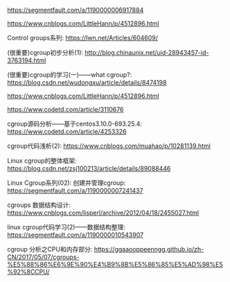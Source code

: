 https://segmentfault.com/a/1190000006917884

https://www.cnblogs.com/LittleHann/p/4512896.html

Control groups系列: https://lwn.net/Articles/604609/


(很重要)cgroup初步分析(1): http://blog.chinaunix.net/uid-28943457-id-3763194.html

(很重要)cgroup的学习(一)——what cgroup?: https://blog.csdn.net/wudongxu/article/details/8474198


https://www.cnblogs.com/LittleHann/p/4512896.html

https://www.codetd.com/article/3110676

cgroup源码分析——基于centos3.10.0-693.25.4: https://www.codetd.com/article/4253326

cgroup代码浅析(2): https://www.cnblogs.com/muahao/p/10281139.html

Linux cgroup的整体框架: https://blog.csdn.net/zsj100213/article/details/89088446

Linux Cgroup系列(02): 创建并管理cgroup: https://segmentfault.com/a/1190000007241437

cgroups 数据结构设计: https://www.cnblogs.com/lisperl/archive/2012/04/18/2455027.html

linux cgroup代码学习(2)——数据结构整理: https://segmentfault.com/a/1190000010543907

cgroup 分析之CPU和内存部分: https://ggaaooppeenngg.github.io/zh-CN/2017/05/07/cgroups-%E5%88%86%E6%9E%90%E4%B9%8B%E5%86%85%E5%AD%98%E5%92%8CCPU/